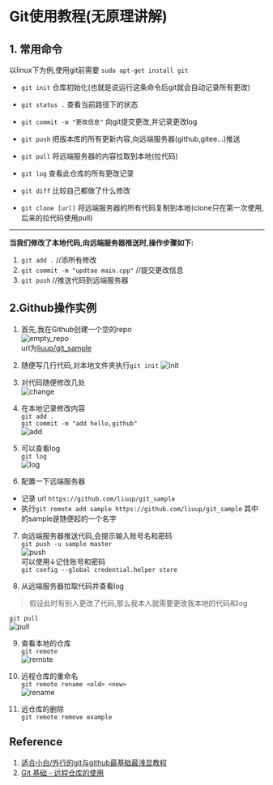 

# Git使用教程(无原理讲解)

## 1. 常用命令
以linux下为例,使用git前需要 ```sudo apt-get install git```  



 - ```git init``` 仓库初始化(也就是说运行这条命令后git就会自动记录所有更改)

 - ```git status .``` 查看当前路径下的状态

 - ```git commit -m "更改信息"``` 向git提交更改,并记录更改log

 - ```git push``` 把版本库的所有更新内容,向远端服务器(github,gitee...)推送

 - ```git pull``` 将远端服务器的内容拉取到本地(拉代码)

 - ```git log``` 查看此仓库的所有更改记录

 - ```git diff``` 比较自己都做了什么修改

 - ```git clone [url]``` 将远端服务器的所有代码复制到本地(clone只在第一次使用,后来的拉代码使用pull)

   

****
**当我们修改了本地代码,向远端服务器推送时,操作步骤如下:**
1. ```git add .``` //添所有修改
2. ```git commit -m "updtae main.cpp"``` //提交更改信息
3. ```git push``` //推送代码到远端服务器


## 2.Github操作实例
1. 首先,我在Github创建一个空的repo  
![empty_repo](https://akaliuup.gitee.io/pics/Screenshot%20from%202020-05-03%2019-03-58.png)  
url为[liuup/git_sample](https://github.com/liuup/git_sample)

2. 随便写几行代码,对本地文件夹执行```git init```
![init](https://akaliuup.gitee.io/pics/Screenshot%20from%202020-05-03%2019-24-02.png)

3. 对代码随便修改几处  
![change](https://akaliuup.gitee.io/pics/Screenshot%20from%202020-05-03%2019-28-45.png)

4. 在本地记录修改内容  
```git add .```  
```git commit -m "add hello,github"```  
![add](https://akaliuup.gitee.io/pics/Screenshot%20from%202020-05-03%2019-30-43.png)

5. 可以查看log  
```git log```  
![log](https://akaliuup.gitee.io/pics/Screenshot%20from%202020-05-03%2019-33-10.png)

6. 配置一下远端服务器
- 记录 url ```https://github.com/liuup/git_sample```
- 执行```git remote add sample https://github.com/liuup/git_sample``` 其中的sample是随便起的一个名字

7. 向远端服务器推送代码,会提示输入账号名和密码  
```git push -u sample master```  
![push](https://akaliuup.gitee.io/pics/Screenshot%20from%202020-05-03%2019-39-31.png)  
可以使用↓记住账号和密码  
```git config --global credential.helper store```

8. 从远端服务器拉取代码并查看log  
> 假设此时有别人更改了代码,那么我本人就需要更改我本地的代码和log  

```git pull```  
![pull](https://akaliuup.gitee.io/pics/Screenshot%20from%202020-05-03%2019-47-21.png)

9. 查看本地的仓库  
```git remote```  
![remote](https://akaliuup.gitee.io/pics/Screenshot%20from%202020-05-03%2019-57-16.png)

10. 远程仓库的重命名  
```git remote rename <old> <new>```  
![rename](https://akaliuup.gitee.io/pics/Screenshot%20from%202020-05-03%2019-57-31.png)

11. 远仓库的删除  
```git remote remove example```


## Reference
1. [适合小白/外行的git与github最基础最浅显教程](https://www.cnblogs.com/yaoxiaowen/p/8227873.html)
2. [Git 基础 - 远程仓库的使用](https://git-scm.com/book/zh/v2/Git-%E5%9F%BA%E7%A1%80-%E8%BF%9C%E7%A8%8B%E4%BB%93%E5%BA%93%E7%9A%84%E4%BD%BF%E7%94%A8)


